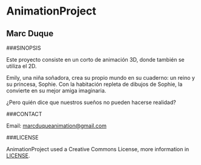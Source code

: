 # AnimationProject

## Marc Duque

###SINOPSIS

Este proyecto consiste en un corto de animación 3D, donde también se utiliza el 2D.

Emily, una niña soñadora, crea su propio mundo en su cuaderno: un reino y su princesa, Sophie. Con la habitación repleta de dibujos de Sophie, la convierte en su mejor amiga imaginaria.

¿Pero quién dice que nuestros sueños no pueden hacerse realidad?

###CONTACT

Email: marcduqueanimation@gmail.com

###LICENSE

AnimationProject used a Creative Commons License, more information in [LICENSE](https://creativecommons.org/licenses/by-nc-sa/4.0/legalcode).
